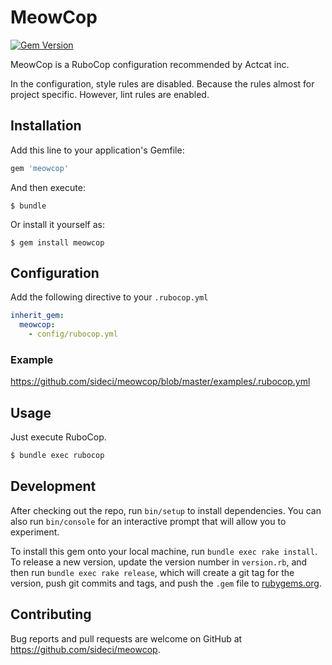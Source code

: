 # MeowCop

[![Gem Version](https://badge.fury.io/rb/meowcop.svg)](https://badge.fury.io/rb/meowcop)

MeowCop is a RuboCop configuration recommended by Actcat inc.

In the configuration, style rules are disabled. Because the rules almost for project specific.
However, lint rules are enabled.

## Installation

Add this line to your application's Gemfile:

```ruby
gem 'meowcop'
```

And then execute:

    $ bundle

Or install it yourself as:

    $ gem install meowcop

## Configuration

Add the following directive to your `.rubocop.yml`

```yaml
inherit_gem:
  meowcop:
    - config/rubocop.yml
```

### Example

https://github.com/sideci/meowcop/blob/master/examples/.rubocop.yml


## Usage

Just execute RuboCop.

```sh
$ bundle exec rubocop
```



## Development

After checking out the repo, run `bin/setup` to install dependencies. You can also run `bin/console` for an interactive prompt that will allow you to experiment.

To install this gem onto your local machine, run `bundle exec rake install`. To release a new version, update the version number in `version.rb`, and then run `bundle exec rake release`, which will create a git tag for the version, push git commits and tags, and push the `.gem` file to [rubygems.org](https://rubygems.org).

## Contributing

Bug reports and pull requests are welcome on GitHub at https://github.com/sideci/meowcop.
